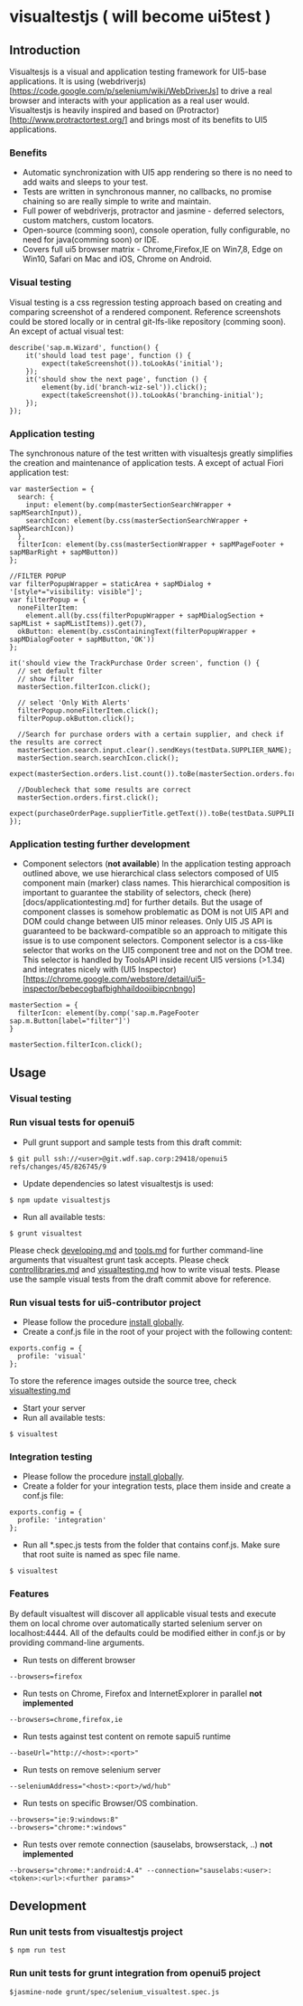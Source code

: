 # visualtestjs ( will become ui5test )

## Introduction
Visualtesjs is a visual and application testing framework for UI5-base applications. It is using
(webdriverjs)[https://code.google.com/p/selenium/wiki/WebDriverJs] to drive a real browser and interacts with your
application as a real user would. Visualtestjs is heavily inspired and based on (Protractor)[http://www.protractortest.org/]
and brings most of its benefits to UI5 applications.

### Benefits
* Automatic synchronization with UI5 app rendering so there is no need to add waits and sleeps to your test.
* Tests are written in synchronous manner, no callbacks, no promise chaining so are really simple to write and maintain.
* Full power of webdriverjs, protractor and jasmine - deferred selectors, custom matchers, custom locators.
* Open-source (comming soon), console operation, fully configurable, no need for java(comming soon) or IDE.
* Covers full ui5 browser matrix - Chrome,Firefox,IE on Win7,8, Edge on Win10, Safari on Mac and iOS, Chrome on Android.

### Visual testing
Visual testing is a css regression testing approach based on creating and comparing screenshot of a rendered component.
Reference screenshots could be stored locally or in central git-lfs-like repository (comming soon).
An except of actual visual test:
````
describe('sap.m.Wizard', function() {
	it('should load test page', function () {
		expect(takeScreenshot()).toLookAs('initial');
	});
	it('should show the next page', function () {
		element(by.id('branch-wiz-sel')).click();
		expect(takeScreenshot()).toLookAs('branching-initial');
	});
});
````
### Application testing
The synchronous nature of the test written with visualtesjs greatly simplifies the creation and maintenance of application tests.
A except of actual Fiori application test:
````
var masterSection = {
  search: {
    input: element(by.comp(masterSectionSearchWrapper + sapMSearchInput)),
    searchIcon: element(by.css(masterSectionSearchWrapper + sapMSearchIcon))
  },
  filterIcon: element(by.css(masterSectionWrapper + sapMPageFooter + sapMBarRight + sapMButton))
};

//FILTER POPUP
var filterPopupWrapper = staticArea + sapMDialog + '[style*="visibility: visible"]';
var filterPopup = {
  noneFilterItem:
    element.all(by.css(filterPopupWrapper + sapMDialogSection + sapMList + sapMListItems)).get(7),
  okButton: element(by.cssContainingText(filterPopupWrapper + sapMDialogFooter + sapMButton,'OK'))
};

it('should view the TrackPurchase Order screen', function () {
  // set default filter
  // show filter
  masterSection.filterIcon.click();

  // select 'Only With Alerts'
  filterPopup.noneFilterItem.click();
  filterPopup.okButton.click();

  //Search for purchase orders with a certain supplier, and check if the results are correct
  masterSection.search.input.clear().sendKeys(testData.SUPPLIER_NAME);
  masterSection.search.searchIcon.click();
  expect(masterSection.orders.list.count()).toBe(masterSection.orders.forSupplierList.count());

  //Doublecheck that some results are correct
  masterSection.orders.first.click();
  expect(purchaseOrderPage.supplierTitle.getText()).toBe(testData.SUPPLIER_NAME);
});
````

### Application testing further development
* Component selectors (__not available__)
In the application testing approach outlined above, we use hierarchical class selectors composed of UI5 component main
(marker) class names. This hierarchical composition is important to guarantee the stability of selectors,
check (here)[docs/applicationtesting.md] for further details. But the usage of component classes is somehow problematic
as DOM is not UI5 API and DOM could change between UI5 minor releases. Only UI5 JS API is guaranteed to be
backward-compatible so an approach to mitigate this issue is to use component selectors.
Component selector is a css-like selector that works on the UI5 component tree and not on the DOM tree.
This selector is handled by ToolsAPI inside recent UI5 versions (>1.34) and integrates nicely with
(UI5 Inspector)[https://chrome.google.com/webstore/detail/ui5-inspector/bebecogbafbighhaildooiibipcnbngo]
````
masterSection = {
  filterIcon: element(by.comp('sap.m.PageFooter sap.m.Button[label="filter"]')
}

masterSection.filterIcon.click();
````

## Usage

### Visual testing

### Run visual tests for openui5
* Pull grunt support and sample tests from this draft commit:
```
$ git pull ssh://<user>@git.wdf.sap.corp:29418/openui5 refs/changes/45/826745/9
```
* Update dependencies so latest visualtestjs is used:
```
$ npm update visualtestjs
```
* Run all available tests:
```
$ grunt visualtest
```
Please check [developing.md](https://github.com/SAP/openui5/blob/master/docs/developing.md) and
[tools.md](https://github.com/SAP/openui5/blob/master/docs/tools.md) for further command-line arguments that
visualtest grunt task accepts. Please check [controllibraries.md](https://github.com/SAP/openui5/blob/master/docs/controllibraries.md)
and [visualtesting.md](docs/visualtesting.md) how to write visual tests.
Please use the sample visual tests from the draft commit above for reference.

### Run visual tests for ui5-contributor project
* Please follow the procedure [install globally](docs/installation.md).
* Create a conf.js file in the root of your project with the following content:
```
exports.config = {
  profile: 'visual'
};
```
To store the reference images outside the source tree, check [visualtesting.md](docs/visualtesting.md)
* Start your server
* Run all available tests:
```
$ visualtest
```
### Integration testing
* Please follow the procedure [install globally](docs/installation.md).
* Create a folder for your integration tests, place them inside and create a conf.js file:
```
exports.config = {
  profile: 'integration'
};
```
* Run all *.spec.js tests from the folder that contains conf.js. Make sure that root suite is named as spec file name.
```
$ visualtest
```

### Features

By default visualtest will discover all applicable visual tests and execute them on local chrome
over automatically started selenium server on localhost:4444.
All of the defaults could be modified either in conf.js or by providing command-line arguments.

* Run tests on different browser
```
--browsers=firefox
```
* Run tests on Chrome, Firefox and InternetExplorer in parallel __not implemented__
```
--browsers=chrome,firefox,ie
```
* Run tests against test content on remote sapui5 runtime
```
--baseUrl="http://<host>:<port>"
```
* Run tests on remove selenium server
```
--seleniumAddress="<host>:<port>/wd/hub"
```
* Run tests on specific Browser/OS combination.
```
--browsers="ie:9:windows:8"
--browsers="chrome:*:windows"
```
* Run tests over remote connection (sauselabs, browserstack, ..) __not implemented__
```
--browsers="chrome:*:android:4.4" --connection="sauselabs:<user>:<token>:<url>:<further params>"
```
## Development
### Run unit tests from visualtestjs project
```
$ npm run test
```
### Run unit tests for grunt integration from openui5 project
```
$jasmine-node grunt/spec/selenium_visualtest.spec.js
```
